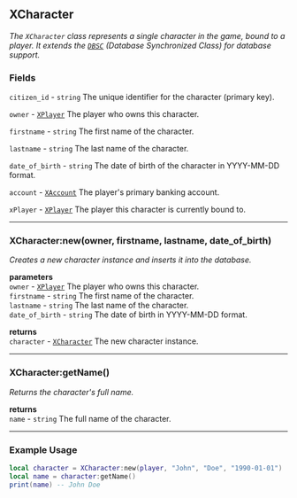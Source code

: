 ## XCharacter
*The `XCharacter` class represents a single character in the game, bound to a player. It extends the [`DBSC`](./dbsc.md) (Database Synchronized Class) for database support.*

### Fields
`citizen_id` - `string` The unique identifier for the character (primary key).

`owner` - [`XPlayer`](./xplayer.md) The player who owns this character.

`firstname` - `string` The first name of the character.

`lastname` - `string` The last name of the character.

`date_of_birth` - `string` The date of birth of the character in YYYY-MM-DD format.

`account` - [`XAccount`](./xaccount.md) The player's primary banking account.

`xPlayer` - [`XPlayer`](./xplayer.md) The player this character is currently bound to.

---

### XCharacter:new(owner, firstname, lastname, date_of_birth)
*Creates a new character instance and inserts it into the database.*

**parameters**  
`owner` - [`XPlayer`](./xplayer.md) The player who owns this character.  
`firstname` - `string` The first name of the character.  
`lastname` - `string` The last name of the character.  
`date_of_birth` - `string` The date of birth in YYYY-MM-DD format.

**returns**  
`character` - [`XCharacter`](#xcharacter) The new character instance.

---

### XCharacter:getName()
*Returns the character's full name.*

**returns**  
`name` - `string` The full name of the character.

---

### Example Usage
```lua
local character = XCharacter:new(player, "John", "Doe", "1990-01-01")
local name = character:getName()
print(name) -- John Doe
```
